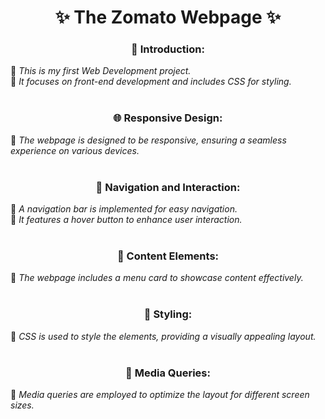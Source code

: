 
  <h1 align="center">✨ The Zomato Webpage ✨</h1>

<h3 align="center">🌟 Introduction:</h3>
  🎀 <i>This is my first Web Development project.</i><br>
  🎀 <i>It focuses on front-end development and includes CSS for styling.</i><br>

<br>

<h3 align="center">🌐 Responsive Design:</h3>
  🎀 <i>The webpage is designed to be responsive, ensuring a seamless experience on various devices.</i><br>

<br>

<h3 align="center">🧭 Navigation and Interaction:</h3>
  🎀 <i>A navigation bar is implemented for easy navigation.</i><br>
  🎀 <i>It features a hover button to enhance user interaction.</i><br>

<br>

<h3 align="center">📜 Content Elements:</h3>
  🎀 <i>The webpage includes a menu card to showcase content effectively.</i><br>

<br>

<h3 align="center">🎨 Styling:</h3>
  🎀 <i>CSS is used to style the elements, providing a visually appealing layout.</i><br>

<br>

<h3 align="center">📱 Media Queries:</h3>
  🎀 <i>Media queries are employed to optimize the layout for different screen sizes.</i><br>







